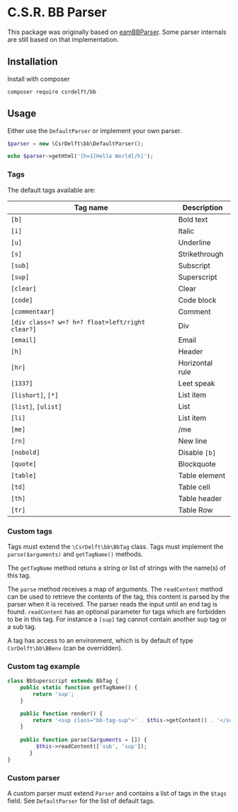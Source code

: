 # C.S.R. BB Parser

This package was originally based on [eamBBParser](https://sourceforge.net/projects/eambbparser/). Some parser internals are still based on that implementation.

## Installation

Install with composer

```
composer require csrdelft/bb
```

## Usage

Either use the `DefaultParser` or implement your own parser.

```php
$parser = new \CsrDelft\bb\DefaultParser();

echo $parser->getHtml('[h=1]Hello World[/h]');
```

### Tags
The default tags available are:

|Tag name|Description|
|---|---|
|`[b]`| Bold text |
|`[i]`|Italic|
|`[u]`|Underline|
|`[s]`|Strikethrough|
|`[sub]`|Subscript|
|`[sup]`|Superscript|
|`[clear]`|Clear|
|`[code]`|Code block|
|`[commentaar]`|Comment|
|`[div class=? w=? h=? float=left/right clear?]`|Div|
|`[email]`|Email|
|`[h]`|Header|
|`[hr]`|Horizontal rule|
|`[1337]`|Leet speak|
|`[lishort]`, `[*]`| List item|
|`[list]`, `[ulist]`| List|
|`[li]`|List item|
|`[me]`| /me|
|`[rn]`| New line|
|`[nobold]`|Disable `[b]`|
|`[quote]`|Blockquote|
|`[table]`|Table element|
|`[td]`| Table cell|
|`[th]`| Table header|
|`[tr]`|Table Row|

### Custom tags

Tags must extend the `\CsrDelft\bb\BbTag` class. Tags must implement the `parse($arguments)` and `getTagName()` methods.

The `getTagName` method retuns a string or list of strings with the name(s) of this tag.

The `parse` method receives a map of arguments. The `readContent` method can be used to retrieve the contents of
the tag, this content is parsed by the parser when it is received. The parser reads the input until an end tag is
found. `readContent` has an optional parameter for tags which are forbidden to be in this tag. For instance a `[sup]`
tag cannot contain another sup tag or a sub tag.

A tag has access to an environment, which is by default of type `CsrDelft\bb\BBenv` (can be overridden).

### Custom tag example

```php
class BbSuperscript extends BbTag {
	public static function getTagName() {
		return 'sup';
	}

	public function render() {
		return '<sup class="bb-tag-sup">' . $this->getContent() . '</sup>';
	}
    
    public function parse($arguments = []) {
         $this->readContent(['sub', 'sup']);
       }
}
```

### Custom parser

A custom parser must extend `Parser` and contains a list of tags in the `$tags` field. See `DefaultParser` for the 
list of default tags.
